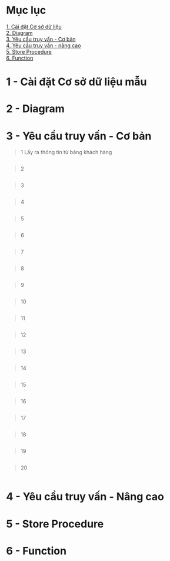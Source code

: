 # Mục lục

<a href="#6">1. Cài đặt Cơ sở dữ liệu </a>
<br/>
<a href="#2">2. Diagram </a>
<br/>
<a href="#3">3. Yêu cầu truy vấn - Cơ bản </a>
<br/>
<a href="#4">4. Yêu cầu truy vấn - nâng cao </a>
<br/>
<a href="#5">5. Store Procedure </a>
<br/>
<a href="#6">6. Function </a>
<br/>

# <div id="1"/> 1 - Cài đặt Cơ sở dữ liệu mẫu 

# <div id="2"/> 2 - Diagram

# <div id="3"/> 3 - Yêu cầu truy vấn - Cơ bản
> 1 Lấy ra thông tin từ bảng khách hàng
```SQL

```
> 2
```SQL

```
> 3
```SQL

```
> 4
```SQL

```
> 5
```SQL

```
> 6
```SQL

```
> 7
```SQL

```
> 8
```SQL

```
> 9
```SQL

```
> 10
```SQL

```
> 11
```SQL

```
> 12
```SQL

```
> 13
```SQL

```
> 14
```SQL

```
> 15
```SQL

```
> 16
```SQL

```
> 17
```SQL

```
> 18
```SQL

```
> 19
```SQL

```
> 20
```SQL

```

# <div id="4"/> 4 - Yêu cầu truy vấn - Nâng cao
# <div id="5"/> 5 -  Store Procedure
# <div id="6"/> 6 - Function 
